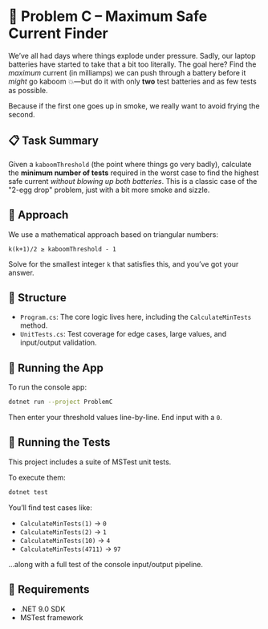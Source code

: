 # 🔋 Problem C – Maximum Safe Current Finder

We’ve all had days where things explode under pressure. Sadly, our laptop batteries have started to take that a bit too literally. The goal here? Find the _maximum_ current (in milliamps) we can push through a battery before it _might_ go kaboom 💥—but do it with only **two** test batteries and as few tests as possible.

Because if the first one goes up in smoke, we really want to avoid frying the second.

## 📋 Task Summary

Given a `kaboomThreshold` (the point where things go very badly), calculate the **minimum number of tests** required in the worst case to find the highest safe current _without blowing up both batteries_. This is a classic case of the "2-egg drop" problem, just with a bit more smoke and sizzle.

## 🤔 Approach

We use a mathematical approach based on triangular numbers:

```
k(k+1)/2 ≥ kaboomThreshold - 1
```

Solve for the smallest integer `k` that satisfies this, and you’ve got your answer.

## 📂 Structure

- `Program.cs`: The core logic lives here, including the `CalculateMinTests` method.
- `UnitTests.cs`: Test coverage for edge cases, large values, and input/output validation.

## 🚀 Running the App

To run the console app:

```bash
dotnet run --project ProblemC
```

Then enter your threshold values line-by-line. End input with a `0`.

## 🧪 Running the Tests

This project includes a suite of MSTest unit tests.

To execute them:

```bash
dotnet test
```

You’ll find test cases like:

- `CalculateMinTests(1)` → `0`
- `CalculateMinTests(2)` → `1`
- `CalculateMinTests(10)` → `4`
- `CalculateMinTests(4711)` → `97`

…along with a full test of the console input/output pipeline.

## 🔧 Requirements

- .NET 9.0 SDK
- MSTest framework
